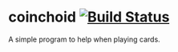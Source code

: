 # coinchoid [![Build Status](https://travis-ci.org/jonenst/coinchoid.svg?branch=master)](https://travis-ci.org/jonenst/coinchoid)
A simple program to help when playing cards.
